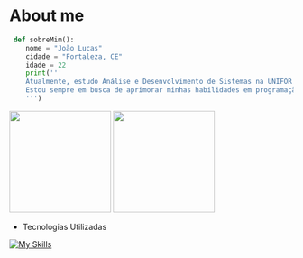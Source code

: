 # About me
```python
 def sobreMim():
    nome = "João Lucas"
    cidade = "Fortaleza, CE"
    idade = 22
    print('''
    Atualmente, estudo Análise e Desenvolvimento de Sistemas na UNIFOR e no SENAC.
    Estou sempre em busca de aprimorar minhas habilidades em programação e desenvolvimento de software.
    ''')
```
<div>
  <img height="180em" src="https://github-readme-stats.vercel.app/api?username=Joaolucasos169&show_icons=true&theme=tokyonight"/>
  <img height="180em" src="https://github-readme-stats.vercel.app/api/top-langs/?username=Joaolucasos169&layout=compact&theme=tokyonight"/>
</div>


* Tecnologias Utilizadas
  
[![My Skills](https://skillicons.dev/icons?i=py,java,js,html,css,nodejs,react,git,discord,github,postgres,visualstudiocode,vite,&theme=dark)](https://skillicons.dev)

